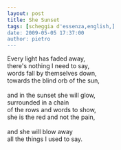 ```yaml
---
layout: post
title: She Sunset
tags: [scheggia d'essenza,english,]
date: 2009-05-05 17:37:00
author: pietro
---
```

Every light has faded away,<br/>there's nothing I need to say,<br/>words fall by themselves down,<br/>towards the blind orb of the sun,<br/><br/>and in the sunset she will glow,<br/>surrounded in a chain<br/>of the rows and words to show,<br/>she is the red and not the pain,<br/><br/>and she will blow away<br/>all the things I used to say.
